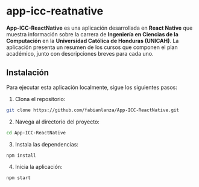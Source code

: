 # app-icc-reatnative
**App-ICC-ReactNative** es una aplicación desarrollada en **React Native** que muestra información sobre la carrera de **Ingeniería en Ciencias de la Computación** en la **Universidad Católica de Honduras (UNICAH)**. La aplicación presenta un resumen de los cursos que componen el plan académico, junto con descripciones breves para cada uno.

## Instalación
Para ejecutar esta aplicación localmente, sigue los siguientes pasos:

1. Clona el repositorio:
```bash
git clone https://github.com/fabianlanza/App-ICC-ReactNative.git
```
2. Navega al directorio del proyecto:
```bash
cd App-ICC-ReactNative
```
3. Instala las dependencias:
```bash
npm install
```
4. Inicia la aplicación:
```bash
npm start
```
